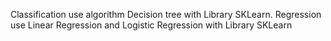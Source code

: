 Classification use algorithm Decision tree with Library SKLearn.
Regression use Linear Regression and Logistic Regression with Library SKLearn
